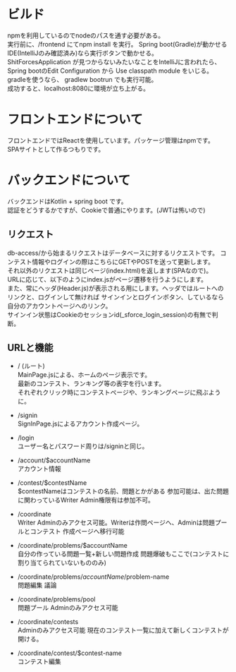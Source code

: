 # ビルド
npmを利用しているのでnodeのパスを通す必要がある。<br>
実行前に、/frontend にてnpm install を実行。
Spring boot(Gradle)が動かせるIDE(IntelliJのみ確認済み)なら実行ボタンで動かせる。<br>
ShitForcesApplication が見つからないみたいなことをIntelliJに言われたら、
Spring bootのEdit Configuration から Use classpath module をいじる。<br>
gradleを使うなら、 gradlew bootrun でも実行可能。<br>
成功すると、localhost:8080に環境が立ち上がる。

# フロントエンドについて
フロントエンドではReactを使用しています。パッケージ管理はnpmです。<br>
SPAサイトとして作るつもりです。

# バックエンドについて
バックエンドはKotlin + spring boot です。<br>
認証をどうするかですが、Cookieで普通にやります。(JWTは怖いので)

## リクエスト
db-access/から始まるリクエストはデータベースに対するリクエストです。
コンテスト情報やログインの際はこちらにGETやPOSTを送って更新します。<br>
それ以外のリクエストは同じページ(index.html)を返します(SPAなので)。<br>
URLに応じて、以下のようにindex.jsがページ遷移を行うようにします。<br>
また、常にヘッダ(Header.js)が表示される用にします。ヘッダではルートへのリンクと、ログインして無ければ
サインインとログインボタン、しているなら自分のアカウントページへのリンク。<br>
サインイン状態はCookieのセッションid(_sforce_login_session)の有無で判断。

## URLと機能
- / (ルート) <br>
MainPage.jsによる、ホームのページ表示です。<br>
最新のコンテスト、ランキング等の表宇を行います。<br>
それぞれクリック時にコンテストページや、ランキングページに飛ぶように。

- /signin <br>
SignInPage.jsによるアカウント作成ページ。<br>

- /login <br>
ユーザー名とパスワード周りは/signinと同じ。<br>

- /account/$accountName <br>
アカウント情報

- /contest/$contestName <br>
$contestNameはコンテストの名前、問題とかがある
参加可能は、出た問題に関わっているWriter Admin権限有は参加不可。

- /coordinate <br>
Writer Adminのみアクセス可能。Writerは作問ページへ、Adminは問題プールとコンテスト
作成ページへ移行可能

- /coordinate/problems/$accountName <br>
自分の作っている問題一覧+新しい問題作成 問題爆破もここで(コンテストに割り当てられていないもののみ)

- /coordinate/problems/$accountName/$problem-name <br>
問題編集 議論

- /coordinate/problems/pool <br>
問題プール Adminのみアクセス可能

- /coordinate/contests <br>
Adminのみアクセス可能 現在のコンテスト一覧に加えて新しくコンテストが開ける。

- /coordinate/contest/$contest-name <br>
コンテスト編集